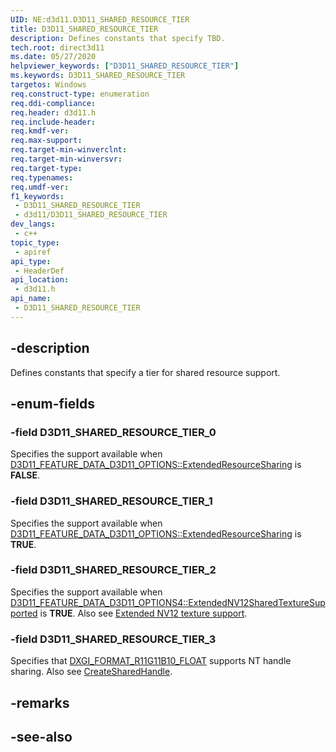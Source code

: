 ```yaml
---
UID: NE:d3d11.D3D11_SHARED_RESOURCE_TIER
title: D3D11_SHARED_RESOURCE_TIER
description: Defines constants that specify TBD.
tech.root: direct3d11
ms.date: 05/27/2020
helpviewer_keywords: ["D3D11_SHARED_RESOURCE_TIER"]
ms.keywords: D3D11_SHARED_RESOURCE_TIER
targetos: Windows
req.construct-type: enumeration
req.ddi-compliance: 
req.header: d3d11.h
req.include-header: 
req.kmdf-ver: 
req.max-support: 
req.target-min-winverclnt: 
req.target-min-winversvr: 
req.target-type: 
req.typenames: 
req.umdf-ver: 
f1_keywords:
 - D3D11_SHARED_RESOURCE_TIER
 - d3d11/D3D11_SHARED_RESOURCE_TIER
dev_langs:
 - c++
topic_type:
 - apiref
api_type:
 - HeaderDef
api_location:
 - d3d11.h
api_name:
 - D3D11_SHARED_RESOURCE_TIER
---
```


## -description

Defines constants that specify a tier for shared resource support.

## -enum-fields

### -field D3D11_SHARED_RESOURCE_TIER_0

Specifies the support available when [D3D11_FEATURE_DATA_D3D11_OPTIONS::ExtendedResourceSharing](./ns-d3d11-d3d11_feature_data_d3d11_options.md) is **FALSE**.

### -field D3D11_SHARED_RESOURCE_TIER_1

Specifies the support available when [D3D11_FEATURE_DATA_D3D11_OPTIONS::ExtendedResourceSharing](./ns-d3d11-d3d11_feature_data_d3d11_options.md) is **TRUE**.

### -field D3D11_SHARED_RESOURCE_TIER_2

Specifies the support available when [D3D11_FEATURE_DATA_D3D11_OPTIONS4::ExtendedNV12SharedTextureSupported](../d3d11_4/ns-d3d11_4-d3d11_feature_data_d3d11_options4.md) is **TRUE**. Also see [Extended NV12 texture support](/windows/win32/direct3d11/direct3d-11-4-features#extended-nv12-texture-support).

### -field D3D11_SHARED_RESOURCE_TIER_3

Specifies that [DXGI_FORMAT_R11G11B10_FLOAT](../dxgiformat/ne-dxgiformat-dxgi_format.md) supports NT handle sharing. Also see [CreateSharedHandle](../dxgi1_2/nf-dxgi1_2-idxgiresource1-createsharedhandle.md).

## -remarks

## -see-also